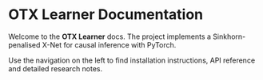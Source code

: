 # OTX Learner Documentation

Welcome to the **OTX Learner** docs. The project implements a Sinkhorn-penalised X-Net for causal inference with PyTorch.

Use the navigation on the left to find installation instructions, API reference and detailed research notes.

